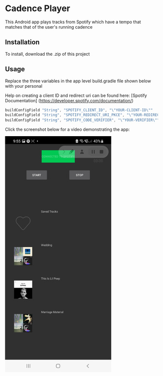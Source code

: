 # Cadence Player

This Android app plays tracks from Spotify which have a tempo that matches that of the user's running cadence

## Installation

To install, download the .zip of this project

## Usage
Replace the three variables in the app level build.gradle file shown below with your personal

Help on creating a client ID and redirect uri can be found here: [Spotify Documentation] (https://developer.spotify.com/documentation/)

```gradle
buildConfigField "String", "SPOTIFY_CLIENT_ID", "\"YOUR-CLIENT-ID\""
buildConfigField "String", "SPOTIFY_REDIRECT_URI_PKCE", "\"YOUR-REDIRECT-URI\""
buildConfigField "String", "SPOTIFY_CODE_VERIFIER", "\"YOUR-VERIFIER\""
```

Click the screenshot below for a video demonstrating the app:

<a href="https://github.com/pythymcpyface/CadencePlayer/blob/master/app/Screen%20Recordings/CadencePlayer.mp4">
         <img title="Cadence Player" src="https://github.com/pythymcpyface/CadencePlayer/blob/master/app/Screenshots/Playlists.jpg"
         width="350">
      </a>
